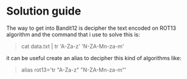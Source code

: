 # Solution guide

The way to get into Bandit12 is decipher the text encoded on ROT13 algorithm and the command that i use to solve this is:

> cat data.txt | tr 'A-Za-z' 'N-ZA-Mn-za-m'

it can be useful create an alias to decipher this kind of algorithms like:

> alias rot13='tr "A-Za-z" "N-ZA-Mn-za-m"'
